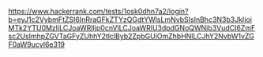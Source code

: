 https://www.hackerrank.com/tests/1osk0dhn7a2/login?b=eyJ1c2VybmFtZSI6InRraGFkZTYzQGdtYWlsLmNvbSIsInBhc3N3b3JkIjoiMTk2YTU0MzIiLCJoaWRlIjp0cnVlLCJoaWRlU3dpdGNoQWNjb3VudCI6ZmFsc2UsImhpZGVTaGFyZUhhY2tlclByb2ZpbGUiOmZhbHNlLCJhY2NvbW1vZGF0aW9ucyI6e319